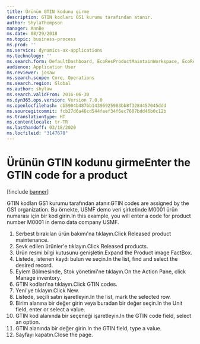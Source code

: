 ```yaml
---
title: Ürünün GTIN kodunu girme
description: GTIN kodları GS1 kurumu tarafından atanır.
author: ShylaThompson
manager: AnnBe
ms.date: 08/29/2018
ms.topic: business-process
ms.prod: ''
ms.service: dynamics-ax-applications
ms.technology: ''
ms.search.form: DefaultDashboard, EcoResProductMaintainWorkspace, EcoResProductOpenCasesFormPart, EcoResProductDetailsExtended, InventItemGTIN, UnitOfMeasureLookup
audience: Application User
ms.reviewer: josaw
ms.search.scope: Core, Operations
ms.search.region: Global
ms.author: shylaw
ms.search.validFrom: 2016-06-30
ms.dyn365.ops.version: Version 7.0.0
ms.openlocfilehash: cb5904b487bb14396925983bb8f3284457045ddd
ms.sourcegitcommit: fcb27d6a46cd544feef34f6ec7607bdd46b0c12b
ms.translationtype: HT
ms.contentlocale: tr-TR
ms.lasthandoff: 03/18/2020
ms.locfileid: "3147678"
---
```

# <a name="enter-the-gtin-code-for-a-product"></a><span data-ttu-id="d0919-103">Ürünün GTIN kodunu girme</span><span class="sxs-lookup"><span data-stu-id="d0919-103">Enter the GTIN code for a product</span></span>

[!include [banner](../../includes/banner.md)]

<span data-ttu-id="d0919-104">GTIN kodları GS1 kurumu tarafından atanır.</span><span class="sxs-lookup"><span data-stu-id="d0919-104">GTIN codes are assigned by the GS1 organization.</span></span> <span data-ttu-id="d0919-105">Bu örnekte, USMF demo veri şirketinde M0001 ürün numarası için bir kod girin.</span><span class="sxs-lookup"><span data-stu-id="d0919-105">In this example, you will enter a code for product number M0001 in demo data company USMF.</span></span>

1. <span data-ttu-id="d0919-106">Serbest bırakılan ürün bakımı'na tıklayın.</span><span class="sxs-lookup"><span data-stu-id="d0919-106">Click Released product maintenance.</span></span>
2. <span data-ttu-id="d0919-107">Sevk edilen ürünler'e tıklayın.</span><span class="sxs-lookup"><span data-stu-id="d0919-107">Click Released products.</span></span>
3. <span data-ttu-id="d0919-108">Ürün resmi bilgi kutusunu genişletin.</span><span class="sxs-lookup"><span data-stu-id="d0919-108">Expand the Product image FactBox.</span></span>
4. <span data-ttu-id="d0919-109">Listede, istenen kaydı bulun ve seçin.</span><span class="sxs-lookup"><span data-stu-id="d0919-109">In the list, find and select the desired record.</span></span>
5. <span data-ttu-id="d0919-110">Eylem Bölmesinde, Stok yönetimi'ne tıklayın.</span><span class="sxs-lookup"><span data-stu-id="d0919-110">On the Action Pane, click Manage inventory.</span></span>
6. <span data-ttu-id="d0919-111">GTIN kodları'na tıklayın.</span><span class="sxs-lookup"><span data-stu-id="d0919-111">Click GTIN codes.</span></span>
7. <span data-ttu-id="d0919-112">Yeni'ye tıklayın.</span><span class="sxs-lookup"><span data-stu-id="d0919-112">Click New.</span></span>
8. <span data-ttu-id="d0919-113">Listede, seçili satırı işaretleyin.</span><span class="sxs-lookup"><span data-stu-id="d0919-113">In the list, mark the selected row.</span></span>
9. <span data-ttu-id="d0919-114">Birim alanına bir değer girin veya buradan bir değer seçin.</span><span class="sxs-lookup"><span data-stu-id="d0919-114">In the Unit field, enter or select a value.</span></span>
10. <span data-ttu-id="d0919-115">GTIN kod alanında bir seçeneği işaretleyin.</span><span class="sxs-lookup"><span data-stu-id="d0919-115">In the GTIN code field, select an option.</span></span>
11. <span data-ttu-id="d0919-116">GTIN alanında bir değer girin.</span><span class="sxs-lookup"><span data-stu-id="d0919-116">In the GTIN field, type a value.</span></span>
12. <span data-ttu-id="d0919-117">Sayfayı kapatın.</span><span class="sxs-lookup"><span data-stu-id="d0919-117">Close the page.</span></span>

